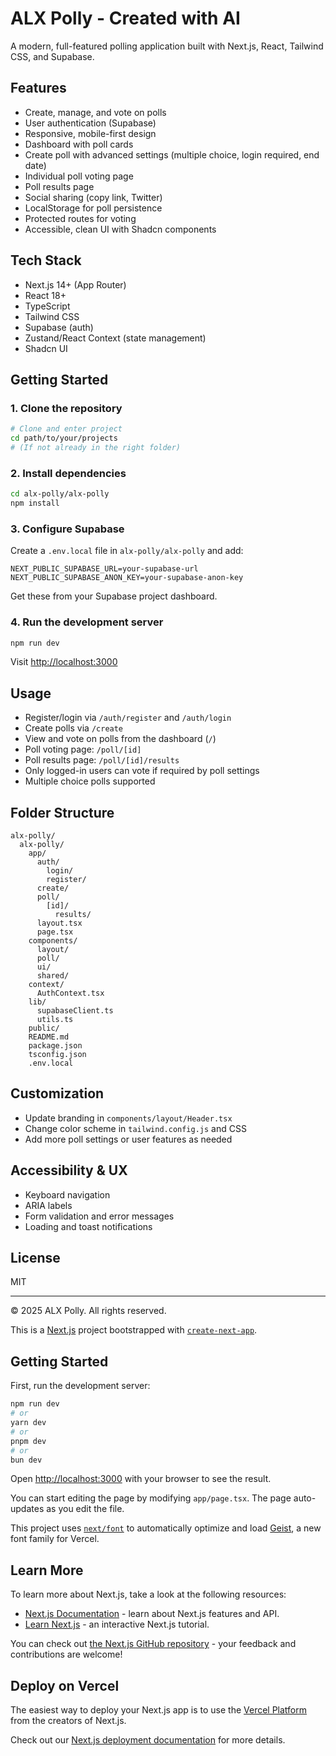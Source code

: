 # ALX Polly - Created with AI

A modern, full-featured polling application built with Next.js, React, Tailwind CSS, and Supabase.

## Features
- Create, manage, and vote on polls
- User authentication (Supabase)
- Responsive, mobile-first design
- Dashboard with poll cards
- Create poll with advanced settings (multiple choice, login required, end date)
- Individual poll voting page
- Poll results page
- Social sharing (copy link, Twitter)
- LocalStorage for poll persistence
- Protected routes for voting
- Accessible, clean UI with Shadcn components

## Tech Stack
- Next.js 14+ (App Router)
- React 18+
- TypeScript
- Tailwind CSS
- Supabase (auth)
- Zustand/React Context (state management)
- Shadcn UI

## Getting Started

### 1. Clone the repository
```bash
# Clone and enter project
cd path/to/your/projects
# (If not already in the right folder)
```

### 2. Install dependencies
```bash
cd alx-polly/alx-polly
npm install
```

### 3. Configure Supabase
Create a `.env.local` file in `alx-polly/alx-polly` and add:
```
NEXT_PUBLIC_SUPABASE_URL=your-supabase-url
NEXT_PUBLIC_SUPABASE_ANON_KEY=your-supabase-anon-key
```
Get these from your Supabase project dashboard.

### 4. Run the development server
```bash
npm run dev
```
Visit [http://localhost:3000](http://localhost:3000)

## Usage
- Register/login via `/auth/register` and `/auth/login`
- Create polls via `/create`
- View and vote on polls from the dashboard (`/`)
- Poll voting page: `/poll/[id]`
- Poll results page: `/poll/[id]/results`
- Only logged-in users can vote if required by poll settings
- Multiple choice polls supported

## Folder Structure
```
alx-polly/
  alx-polly/
    app/
      auth/
        login/
        register/
      create/
      poll/
        [id]/
          results/
      layout.tsx
      page.tsx
    components/
      layout/
      poll/
      ui/
      shared/
    context/
      AuthContext.tsx
    lib/
      supabaseClient.ts
      utils.ts
    public/
    README.md
    package.json
    tsconfig.json
    .env.local
```

## Customization
- Update branding in `components/layout/Header.tsx`
- Change color scheme in `tailwind.config.js` and CSS
- Add more poll settings or user features as needed

## Accessibility & UX
- Keyboard navigation
- ARIA labels
- Form validation and error messages
- Loading and toast notifications

## License
MIT

---
© 2025 ALX Polly. All rights reserved.

This is a [Next.js](https://nextjs.org) project bootstrapped with [`create-next-app`](https://nextjs.org/docs/app/api-reference/cli/create-next-app).

## Getting Started

First, run the development server:

```bash
npm run dev
# or
yarn dev
# or
pnpm dev
# or
bun dev
```

Open [http://localhost:3000](http://localhost:3000) with your browser to see the result.

You can start editing the page by modifying `app/page.tsx`. The page auto-updates as you edit the file.

This project uses [`next/font`](https://nextjs.org/docs/app/building-your-application/optimizing/fonts) to automatically optimize and load [Geist](https://vercel.com/font), a new font family for Vercel.

## Learn More

To learn more about Next.js, take a look at the following resources:

- [Next.js Documentation](https://nextjs.org/docs) - learn about Next.js features and API.
- [Learn Next.js](https://nextjs.org/learn) - an interactive Next.js tutorial.

You can check out [the Next.js GitHub repository](https://github.com/vercel/next.js) - your feedback and contributions are welcome!

## Deploy on Vercel

The easiest way to deploy your Next.js app is to use the [Vercel Platform](https://vercel.com/new?utm_medium=default-template&filter=next.js&utm_source=create-next-app&utm_campaign=create-next-app-readme) from the creators of Next.js.

Check out our [Next.js deployment documentation](https://nextjs.org/docs/app/building-your-application/deploying) for more details.
